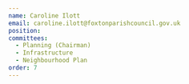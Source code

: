 ```yaml
---
name: Caroline Ilott
email: caroline.ilott@foxtonparishcouncil.gov.uk
position: 
committees: 
  - Planning (Chairman)
  - Infrastructure
  - Neighbourhood Plan
order: 7
---
```

